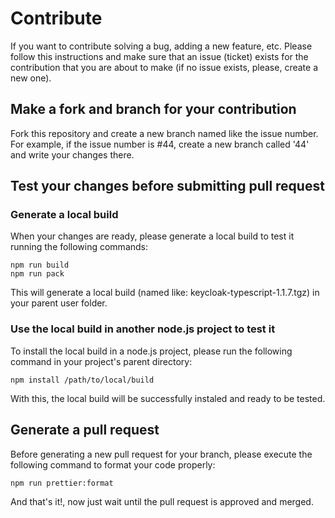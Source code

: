 # Contribute

If you want to contribute solving a bug, adding a new feature, etc. Please follow this instructions and make sure that an issue (ticket) exists for the contribution that you are about to make (if no
issue exists, please, create a new one).



## Make a fork and branch for your contribution

Fork this repository and create a new branch named like the issue number.
For example, if the issue number is #44, create a new branch called '44' and write your changes there.



## Test your changes before submitting pull request

### Generate a local build

When your changes are ready, please generate a local build to test it running the following commands:

```shell
npm run build
npm run pack
```

This will generate a local build (named like: keycloak-typescript-1.1.7.tgz) in your parent user folder.

### Use the local build in another node.js project to test it

To install the local build in a node.js project, please run the following command in your project's parent directory:

```shell
npm install /path/to/local/build
```

With this, the local build will be successfully instaled and ready to be tested.



## Generate a pull request

Before generating a new pull request for your branch, please execute the following command to format your code properly:

```shell
npm run prettier:format
```

And that's it!, now just wait until the pull request is approved and merged.